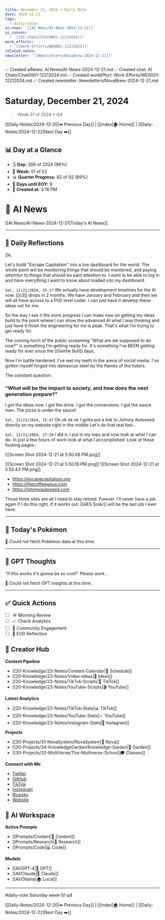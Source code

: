 ```yaml
---
title: December 21, 2024 • Daily Note
date: 2024-12-21
tags:
  - daily-notes
ai-news: '[[AI News/AI-News-2024-12-21]]'
ai_convos:
  - '[[AI Chats/Chat0001-12212024]]'
work_efforts:
  - '[[Work-Efforts/WE0001-12212024]]'
related_notes:
newsletter: '[[Newsletters/NovaBrew-2024-12-21]]'
---
```

✅ Created aiNews: AI News/AI-News-2024-12-21.md
✅ Created chat: AI Chats/Chat0001-12212024.md
✅ Created workEffort: Work-Efforts/WE0001-12212024.md
✅ Created newsletter: Newsletters/NovaBrew-2024-12-21.md
# Saturday, December 21, 2024
> Week 51 of 2024 • Q4

[[Daily-Notes/2024-12-20|⬅️ Previous Day]] | [[index|🏠 Home]] | [[Daily-Notes/2024-12-22|Next Day ➡️]]

## 📊 Day at a Glance
- 🗓️ **Day:** 356 of 2024 (98%)
- 📅 **Week:** 51 of 52
- 📊 **Quarter Progress:** 82 of 92 (89%)
- 🎯 **Days until EOY:** 9
- 🔄 **Created at:** 3:16 PM


# 📰 AI News
[[AI News/AI-News-2024-12-21|Today's AI News]]

---

## 📝 Daily Reflections

Ok.

Let's build "Escape Capitalism" into a live dashboard for the world. The whole point will be monitoring things that should be monitored, and paying attention to things that should be paid attention to. I want to be able to log in and have everything I want to know about loaded into my dashboard. 

`Sat, 12/21/2024, 15:17`
We actually have development timelines for the AI now. [[o3]] drops in 2 months. We have January and February and then we will all have access to a PhD level coder. I can just have it develop these ideas out for me. 

So the way I see it the more progress I can make now on getting my ideas build to the point where I can show the advanced AI what I was thinking and just have it finish the engineering for me is peak. That's what I'm trying to get ready for.

The coming lurch of the public screaming "What are we supposed to do now?" is something I'm getting ready for. It's something I've BEEN getting ready for ever since the [[Gentle Bull]] days. 

Now I'm battle hardened. I've wet my teeth in the arena of social media. I've gotten myself forged into damascus steel by the flames of the haters.

The constant question:
### "What will be the impact to society, and how does the next generation prepare?"

I got the ideas now. I got the drive. I got the conversions. I got the sauce man. The pizza is under the sauce!

`Sat, 12/21/2024, 15:47`
Ok ok ok ok
I gotta put a link to Johnny Autoseed directly on my website right in the middle
Let's do that real fast...

`Sat, 12/21/2024, 17:29`
I did it.
I put in my reps and now look at what I can do.
In just a few hours of work look at what I accomplished. Look at these fucking pages:

![[Screen Shot 2024-12-21 at 5.50.08 PM.png]]

![[Screen Shot 2024-12-21 at 5.50.19 PM.png]]
![[Screen Shot 2024-12-21 at 5.50.43 PM.png]]

- https://escapecapitalism.org
- https://thecoffeejesus.com
- https://johnnyautoseed.com

Those three sites are all I need to stay retired. Forever. 
I'll never have a job again if I do this right. If it works out, [[AES Solar]] will be the last job I ever have.


---

## 🐾 Today's Pokémon

🐾 Could not fetch Pokémon data at this time.

---

## 🤖 GPT Thoughts

"If this works it's gonna be so cool!"
*Please work...*

🤖 Could not fetch GPT insights at this time.


---

## ✅ Quick Actions
- [ ] ☀️ Morning Review
- [ ] 📈 Check Analytics
- [ ] 🤝 Community Engagement
- [ ] 🌙 EOD Reflection

## 📱 Creator Hub
**Content Pipeline**
- [[20-Knowledge/23-Notes/Content-Calendar|📅 Schedule]]
- [[20-Knowledge/23-Notes/Video-Ideas|🎥 Ideas]]
- [[20-Knowledge/23-Notes/TikTok-Scripts|📝 TikTok]]
- [[20-Knowledge/23-Notes/YouTube-Scripts|🎬 YouTube]]

**Latest Analytics**
- [[20-Knowledge/23-Notes/TikTok-Stats|📊 TikTok]]
- [[20-Knowledge/23-Notes/YouTube-Stats|📈 YouTube]]
- [[20-Knowledge/23-Notes/Instagram-Stats|📸 Instagram]]

**Projects**
- [[30-Projects/31-NovaSystem/NovaSystem|🤖 Nova]]
- [[30-Projects/34-KnowledgeGarden/Knowledge-Garden|🌳 Garden]]
- [[30-Projects/32-MultiVerse/The-Multiverse-School|🎓 Classes]]

**Connect with Me**
- [Twitter](https://twitter.com/thecoffeejesus)
- [GitHub](https://github.com/ctavolazzi)
- [TikTok](https://tiktok.com/@thecoffeejesus)
- [Instagram](https://instagram.com/thecoffeejesus)
- [Bluesky](https://bsky.app/profile/thecoffeejesus.bsky.social)
- [Website](https://thecoffeejesus.com)

## 🤖 AI Workspace
**Active Prompts**
- [[Prompts/Content|📝 Content]]
- [[Prompts/Research|🔬 Research]]
- [[Prompts/Code|💻 Code]]

**Models**
- [[AI/GPT-4|💬 GPT]]
- [[AI/Claude|🧠 Claude]]
- [[AI/Ollama|🏠 Local]]

---

#daily-note  Saturday week-51 q4

[[Daily-Notes/2024-12-20|⬅️ Previous Day]] | [[index|🏠 Home]] | [[Daily-Notes/2024-12-22|Next Day ➡️]]
